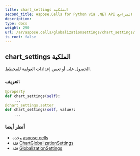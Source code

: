 ```yaml
---
title: chart_settings الملكية
second_title: Aspose.Cells for Python via .NET API المراجع
description:
type: docs
weight: 290
url: /ar/aspose.cells/globalizationsettings/chart_settings/
is_root: false
---
```

##  chart_settings الملكية

الحصول على أو تعيين إعدادات العولمة للمخطط.
###  تعريف:
```python
@property
def chart_settings(self):
    ...
@chart_settings.setter
def chart_settings(self, value):
    ...
```

###  أنظر أيضا
* وحدة [aspose.cells](../../)
* فئة [ChartGlobalizationSettings](/cells/python-net/ar/aspose.cells.charts/chartglobalizationsettings)
* فئة [GlobalizationSettings](/cells/python-net/ar/aspose.cells/globalizationsettings)
